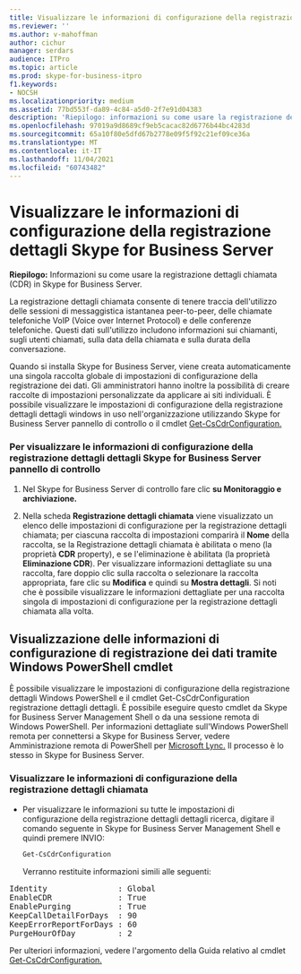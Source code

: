 ```yaml
---
title: Visualizzare le informazioni di configurazione della registrazione dettagli Skype for Business Server
ms.reviewer: ''
ms.author: v-mahoffman
author: cichur
manager: serdars
audience: ITPro
ms.topic: article
ms.prod: skype-for-business-itpro
f1.keywords:
- NOCSH
ms.localizationpriority: medium
ms.assetid: 77bd553f-da89-4c84-a5d0-2f7e91d04383
description: 'Riepilogo: informazioni su come usare la registrazione dettagli chiamata in Skype for Business Server.'
ms.openlocfilehash: 97019a9d8689cf9eb5cacac82d6776b44bc4283d
ms.sourcegitcommit: 65a10f80e5dfd67b2778e09f5f92c21ef09ce36a
ms.translationtype: MT
ms.contentlocale: it-IT
ms.lasthandoff: 11/04/2021
ms.locfileid: "60743482"
---
```

# <a name="view-cdr-configuration-information-in-skype-for-business-server"></a>Visualizzare le informazioni di configurazione della registrazione dettagli Skype for Business Server
 
**Riepilogo:** Informazioni su come usare la registrazione dettagli chiamata (CDR) in Skype for Business Server.
  
La registrazione dettagli chiamata consente di tenere traccia dell'utilizzo delle sessioni di messaggistica istantanea peer-to-peer, delle chiamate telefoniche VoIP (Voice over Internet Protocol) e delle conferenze telefoniche. Questi dati sull'utilizzo includono informazioni sui chiamanti, sugli utenti chiamati, sulla data della chiamata e sulla durata della conversazione.
  
Quando si installa Skype for Business Server, viene creata automaticamente una singola raccolta globale di impostazioni di configurazione della registrazione dei dati. Gli amministratori hanno inoltre la possibilità di creare raccolte di impostazioni personalizzate da applicare ai siti individuali. È possibile visualizzare le impostazioni di configurazione della registrazione dettagli dettagli windows in uso nell'organizzazione utilizzando Skype for Business Server pannello di controllo o il cmdlet [Get-CsCdrConfiguration.](/powershell/module/skype/get-cscdrconfiguration?view=skype-ps)
  
### <a name="to-view-cdr-configuration-information-by-using-skype-for-business-server-control-panel"></a>Per visualizzare le informazioni di configurazione della registrazione dettagli dettagli Skype for Business Server pannello di controllo

1. Nel Skype for Business Server di controllo fare clic **su Monitoraggio e archiviazione.**
    
2. Nella scheda **Registrazione dettagli chiamata** viene visualizzato un elenco delle impostazioni di configurazione per la registrazione dettagli chiamata; per ciascuna raccolta di impostazioni comparirà il **Nome** della raccolta, se la Registrazione dettagli chiamata è abilitata o meno (la proprietà **CDR** property), e se l'eliminazione è abilitata (la proprietà **Eliminazione CDR**). Per visualizzare informazioni dettagliate su una raccolta, fare doppio clic sulla raccolta o selezionare la raccolta appropriata, fare clic su **Modifica** e quindi su **Mostra dettagli**. Si noti che è possibile visualizzare le informazioni dettagliate per una raccolta singola di impostazioni di configurazione per la registrazione dettagli chiamata alla volta.
    
## <a name="viewing-cdr-configuration-information-by-using-windows-powershell-cmdlets"></a>Visualizzazione delle informazioni di configurazione di registrazione dei dati tramite Windows PowerShell cmdlet

È possibile visualizzare le impostazioni di configurazione della registrazione dettagli Windows PowerShell e il cmdlet Get-CsCdrConfiguration registrazione dettagli dettagli. È possibile eseguire questo cmdlet da Skype for Business Server Management Shell o da una sessione remota di Windows PowerShell. Per informazioni dettagliate sull'Windows PowerShell remota per connettersi a Skype for Business Server, vedere Amministrazione remota di PowerShell per [Microsoft Lync.](https://blog.insideo365.com/2011/08/remote-lync-powershell-administration/) Il processo è lo stesso in Skype for Business Server.
  
### <a name="to-view-cdr-configuration-information"></a>Visualizzare le informazioni di configurazione della registrazione dettagli chiamata

- Per visualizzare le informazioni su tutte le impostazioni di configurazione della registrazione dettagli dettagli ricerca, digitare il comando seguente in Skype for Business Server Management Shell e quindi premere INVIO:
    
  ```PowerShell
  Get-CsCdrConfiguration
  ```

    Verranno restituite informazioni simili alle seguenti:
    
<pre>
Identity               : Global
EnableCDR              : True
EnablePurging          : True
KeepCallDetailForDays  : 90
KeepErrorReportForDays : 60
PurgeHourOfDay         : 2
</pre>

Per ulteriori informazioni, vedere l'argomento della Guida relativo al cmdlet [Get-CsCdrConfiguration.](/powershell/module/skype/get-cscdrconfiguration?view=skype-ps)

